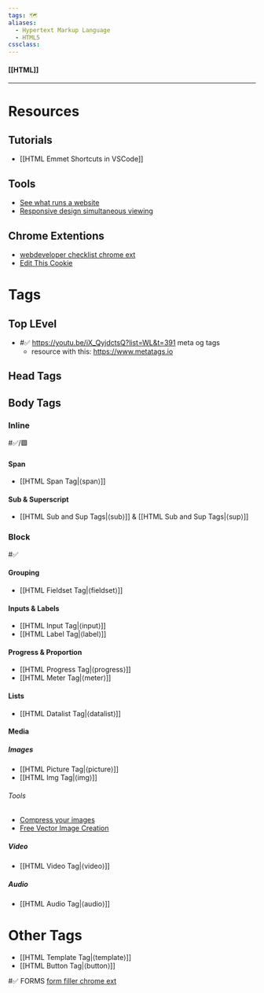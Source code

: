 ```yaml
---
tags: 🗺️
aliases: 
  - Hypertext Markup Language
  - HTML5
cssclass:
---
```


#### [[HTML]]

---

# Resources

## Tutorials 

- [[HTML Emmet Shortcuts in VSCode]]

## Tools

- [See what runs a website](https://www.WhatRuns.com)
- [Responsive design simultaneous viewing](https://responsively.app/)

## Chrome Extentions

- [webdeveloper checklist chrome ext](https://chrome.google.com/webstore/detail/web-developer-checklist/iahamcpedabephpcgkeikbclmaljebjp)
- [Edit This Cookie](https://chrome.google.com/webstore/detail/editthiscookie/fngmhnnpilhplaeedifhccceomclgfbg)

# Tags

## Top LEvel

- #✅️ <https://youtu.be/iX_QyjdctsQ?list=WL&t=391> meta og tags 
	- resource with this: https://www.metatags.io


## Head Tags

## Body Tags

### Inline  
#✅️/🟩️ 
#### Span

- [[HTML Span Tag|⟨span⟩]]

#### Sub  & Superscript

- [[HTML Sub and Sup Tags|⟨sub⟩]] & [[HTML Sub and Sup Tags|⟨sup⟩]]

### Block
#✅️
#### Grouping

- [[HTML Fieldset Tag|⟨fieldset⟩]]

#### Inputs & Labels

- [[HTML Input Tag|⟨input⟩]]
- [[HTML Label Tag|⟨label⟩]]

#### Progress & Proportion

- [[HTML Progress Tag|⟨progress⟩]]
- [[HTML Meter Tag|⟨meter⟩]]

#### Lists

- [[HTML Datalist Tag|⟨datalist⟩]]

#### Media

##### Images

- [[HTML Picture Tag|⟨picture⟩]]
- [[HTML Img Tag|⟨img⟩]]

###### Tools

- [Compress your images](https://compressor.io/)
- [Free Vector Image Creation](https://www.drawkit.io/)

##### Video

- [[HTML Video Tag|⟨video⟩]]

##### Audio

- [[HTML Audio Tag|⟨audio⟩]]

# Other Tags

- [[HTML Template Tag|⟨template⟩]]
- [[HTML Button Tag|⟨button⟩]]


#✅️ FORMS [form filler chrome ext](https://chrome.google.com/webstore/detail/web-developer-form-filler/gbagmkohmhcjgbepncmehejaljoclpil)
